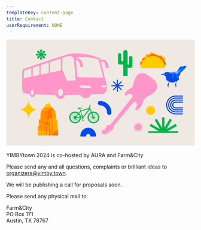 ```yaml
---
templateKey: content-page
title: Contact
userRequirement: NONE
---
```

![](yimbytown-elements_busforward.png)

YIMBYtown 2024 is co-hosted by AURA and Farm&City

Please send any and all questions, complaints or brilliant ideas to [organizers@yimby.town](<mailto: organizers@yimby.town>).

We will be publishing a call for proposals soon.

Please send any physical mail to:

Farm&City\
PO Box 171\
Austin, TX 78767